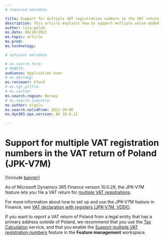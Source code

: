 ```yaml
---
# required metadata

title: Support for multiple VAT registration numbers in the VAT return of Poland
description: This article explains how to support multiple value-added tax (VAT) registration numbers in a VAT return of Poland.
author: liza-golub
ms.date: 06/20/2022
ms.topic: article
ms.prod: 
ms.technology: 

# optional metadata

# ms.search.form: 
# ROBOTS: 
audience: Application User
# ms.devlang: 
ms.reviewer: kfend
# ms.tgt_pltfrm: 
# ms.custom: 
ms.search.region: Norway
# ms.search.industry: 
ms.author: elgolu
ms.search.validFrom: 2022-20-06
ms.dyn365.ops.version: AX 10.0.21

---
```


# Support for multiple VAT registration numbers in the VAT return of Poland (JPK-V7M)

[!include [banner](../includes/banner.md)]

As of Microsoft Dynamics 365 Finance version 10.0.29, the JPK-V7M feature lets you file a VAT return for [multiple VAT registrations](emea-multiple-vat-registration-numbers.md). 

For more information about how to set up and use the JPK-V7M feature in Finance, see [VAT declaration with registers (JPK-V7M, VDEK)](emea-pol-vdek.md).

If you want to report a VAT return of Poland from a legal entity that has a primary address outside of Poland, we recommend that you use the [Tax Calculation](global-tax-calcuation-service-overview.md) service, and that you enable the [Support multiple VAT registration numbers](emea-multiple-vat-registration-numbers.md) feature in the **Feature management** workspace. 
